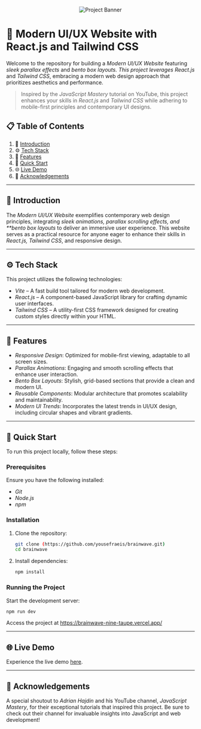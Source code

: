 <div align="center">
  <br />
      <img src="https://i.ibb.co/Kqdv8j1/Image-from.png" alt="Project Banner">
  <br />
</div>

# 🚀 Modern UI/UX Website with React.js and Tailwind CSS

Welcome to the repository for building a _Modern UI/UX Website_ featuring _sleek parallax effects_ and _bento box layouts. This project leverages React.js_ and _Tailwind CSS_, embracing a modern web design approach that prioritizes aesthetics and performance.

> Inspired by the _JavaScript Mastery_ tutorial on YouTube, this project enhances your skills in _React.js_ and _Tailwind CSS_ while adhering to mobile-first principles and contemporary UI designs.

## 📋 Table of Contents

1. 🤖 [Introduction](#introduction)
2. ⚙️ [Tech Stack](#tech-stack)
3. 🔋 [Features](#features)
4. 🤸 [Quick Start](#quick-start)
5. 🌐 [Live Demo](#live-demo)
6. 🎉 [Acknowledgements](#acknowledgements)

---

## 🤖 Introduction

The _Modern UI/UX Website_ exemplifies contemporary web design principles, integrating _sleek animations, parallax scrolling effects, and **bento box layouts_ to deliver an immersive user experience. This website serves as a practical resource for anyone eager to enhance their skills in _React.js, Tailwind CSS_, and responsive design.

---

## ⚙️ Tech Stack

This project utilizes the following technologies:

-   _Vite_ – A fast build tool tailored for modern web development.
-   _React.js_ – A component-based JavaScript library for crafting dynamic user interfaces.
-   _Tailwind CSS_ – A utility-first CSS framework designed for creating custom styles directly within your HTML.

---

## 🔋 Features

-   _Responsive Design_: Optimized for mobile-first viewing, adaptable to all screen sizes.
-   _Parallax Animations_: Engaging and smooth scrolling effects that enhance user interaction.
-   _Bento Box Layouts_: Stylish, grid-based sections that provide a clean and modern UI.
-   _Reusable Components_: Modular architecture that promotes scalability and maintainability.
-   _Modern UI Trends_: Incorporates the latest trends in UI/UX design, including circular shapes and vibrant gradients.

---

## 🤸 Quick Start

To run this project locally, follow these steps:

### Prerequisites

Ensure you have the following installed:

-   _Git_
-   _Node.js_
-   _npm_

### Installation

1. Clone the repository:
    ```bash
    git clone (https://github.com/yousefraeis/brainwave.git)
    cd brainwave
    ```
2. Install dependencies:
    ```bash
    npm install
    ```

### Running the Project

Start the development server:

```bash
npm run dev
```

Access the project at https://brainwave-nine-taupe.vercel.app/

---

## 🌐 Live Demo

Experience the live demo [here](https://brainwave-nine-taupe.vercel.app/).

---

## 🎉 Acknowledgements

A special shoutout to _Adrian Hajdin_ and his YouTube channel, _JavaScript Mastery_, for their exceptional tutorials that inspired this project. Be sure to check out their channel for invaluable insights into JavaScript and web development!
